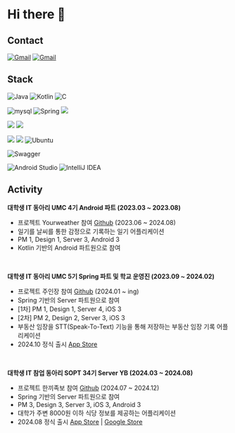 # Hi there 👋


## Contact

[![Gmail](https://img.shields.io/badge/Gmail-D14836?style=for-the-badge&logo=gmail&logoColor=white)](mailto:seojin5565@gmail.com)
[![Gmail](https://img.shields.io/badge/Tistory-000000?style=for-the-badge&logo=티스토리&logoColor=white)](https://picturepark.tistory.com/)

## Stack

![Java](https://img.shields.io/badge/java-%23ED8B00.svg?style=for-the-badge&logo=openjdk&logoColor=white)
![Kotlin](https://img.shields.io/badge/kotlin-%237F52FF.svg?style=for-the-badge&logo=kotlin&logoColor=white)
![C](https://img.shields.io/badge/c-%2300599C.svg?style=for-the-badge&logo=c&logoColor=white)

![mysql](https://img.shields.io/badge/MySQL-005C84?style=for-the-badge&logo=mysql&logoColor=white)
![Spring](https://img.shields.io/badge/spring-%236DB33F.svg?style=for-the-badge&logo=spring&logoColor=white)
![](https://img.shields.io/badge/JPA-1B48A?style=for-the-badge&logo=juce&logoColor=white)

![](https://img.shields.io/badge/Docker-2496ED?style=for-the-badge&logo=Docker&logoColor=white) ![](https://img.shields.io/badge/Github%20actions-2088FF?style=for-the-badge&logo=githubactions&logoColor=white)

![](https://img.shields.io/badge/Prometheus-E6522C?style=for-the-badge&logo=prometheus&logoColor=white)
![](https://img.shields.io/badge/Grafana-F46800?style=for-the-badge&logo=grafana&logoColor=white)
 ![Ubuntu](https://img.shields.io/badge/Ubuntu-E95420?style=for-the-badge&logo=ubuntu&logoColor=white)

![Swagger](https://img.shields.io/badge/-Swagger-%23Clojure?style=for-the-badge&logo=swagger&logoColor=white)


![Android Studio](https://img.shields.io/badge/android%20studio-346ac1?style=for-the-badge&logo=android%20studio&logoColor=white)
![IntelliJ IDEA](https://img.shields.io/badge/IntelliJ%20IDEA-000000.svg?style=for-the-badge&logo=intellij-idea&logoColor=white)

## Activity

**대학생 IT 동아리 UMC 4기 Android 파트 (2023.03 ~ 2023.08)**
- 프로젝트 Yourweather 참여 [Github](https://github.com/yourweather) (2023.06 ~ 2024.08)
- 일기를 날씨를 통한 감정으로 기록하는 일기 어플리케이션
- PM 1, Design 1, Server 3, Android 3
- Kotlin 기반의 Android 파트원으로 참여
  
<br>

**대학생 IT 동아리 UMC 5기 Spring 파트 및 학교 운영진 (2023.09 ~ 2024.02)**
- 프로젝트 주인장 참여 [Github](https://github.com/Juinjang) (2024.01 ~ ing)
-  Spring 기반의 Server 파트원으로 참여
-  [1차] PM 1, Design 1, Server 4, iOS 3
-  [2차] PM 2, Design 2, Server 3, iOS 3
-  부동산 임장을 STT(Speak-To-Text) 기능을 통해 저장하는 부동산 임장 기록 어플리케이션
-  2024.10 정식 출시 [App Store](https://apps.apple.com/kr/app/%EC%A3%BC%EC%9D%B8%EC%9E%A5-%EB%B6%80%EB%8F%99%EC%82%B0-%EB%A7%A4%EB%AC%BC-%EA%B8%B0%EB%A1%9D/id6605941969)

<br>

**대학생 IT 참업 동아리 SOPT 34기 Server YB (2024.03 ~ 2024.08)**
- 프로젝트 한끼족보 참여 [Github](https://github.com/Juinjang) (2024.07 ~ 2024.12)
-  Spring 기반의 Server 파트원으로 참여
-  PM 3, Design 3, Server 3, iOS 3, Android 3
-  대학가 주변 8000원 이하 식당 정보를 제공하는 어플리케이션
-  2024.08 정식 출시 [App Store](https://apps.apple.com/kr/app/%ED%95%9C%EB%81%BC%EC%A1%B1%EB%B3%B4/id6557078344) |  [Google Store](https://play.google.com/store/apps/details?id=com.hankki.hankkijogbo&pcampaignid=web_share)
